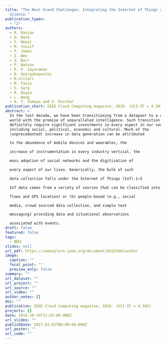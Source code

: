 ```yaml
---
title: "The Next Grand Challenges: Integrating the Internet of Things and Data
  Science."
publication_types:
  - "2"
authors:
  - R. Ranjan
  - O. Rana
  - S. Nepal
  - M. Yousif
  - P. James
  - Z. Wen
  - S. Barr
  - P. Watson
  - P. P. Jayaraman
  - D. Georgakopoulos
  - M.Villari
  - M. Fazio
  - S. Garg
  - R. Buyya
  - L. Wang
  - A. Y. Zomaya and S. Dustdar
publication_short: IEEE Cloud Computing magazine, 2018. (SCI-IF = 4.393)
abstract: >-
  In the last decade, we have been transitioning from a datapoor to a data-rich
  world with the promise of unparalleled intelligence. Such transition will
  definitely require significant investments in every aspect in our societies
  including social, political, economic and cultural. Much of the
  (unprecedented) increase in data generation can be attributed

  to the abundance of mobile devices and wearables, the

  increase of instrumentation in every industry vertical, the

  mass adoption of social networks and the digitization of

  every aspect of our lives. Generically, the bulk of such

  data collection falls under the Internet of Things (IoT).1–5

  IoT data comes from a variety of sources that can be classified into (a) machine-based (e.g., environmental, weather, air quality, water quality, flows, traffic speeds, people

  flows and GPS location) or (b) people-based (e.g., social

  media, crowd sourced data collection, and simple text

  messaging) providing data and situational observations

  associated with events.
draft: false
featured: false
tags:
  - 期刊
slides: null
url_pdf: https://ieeexplore.ieee.org/document/9222560/author
image:
  caption: ""
  focal_point: ""
  preview_only: false
summary: ""
url_dataset: ""
url_project: ""
url_source: ""
url_video: ""
author_notes: []
doi: ""
publication: IEEE Cloud Computing magazine, 2018. (SCI-IF = 4.393)
projects: []
date: 2018-10-10T11:55:00.000Z
url_slides: ""
publishDate: 2017-01-01T00:00:00.000Z
url_poster: ""
url_code: ""
---
```

